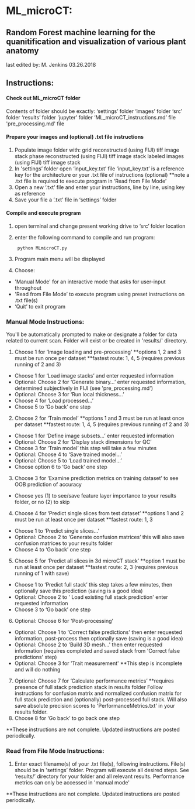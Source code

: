 #  ML_microCT:
## Random Forest machine learning for the quanitification and visualization of various plant anatomy
last edited by: M. Jenkins
03.26.2018

## Instructions:

#### Check out ML_microCT folder

Contents of folder should be exactly:
‘settings’ folder
‘images’ folder
‘src’ folder
‘results’ folder
'jupyter' folder
‘ML_microCT_instructions.md’ file
'pre_processing.md' file

#### Prepare your images and (optional) .txt file instructions

1) Populate image folder with:
grid reconstructed (using FIJI) tiff image stack
phase reconstructed (using FIJI) tiff image stack
labeled images (using FIJI) tiff image stack
2) In 'settings’ folder open ‘input_key.txt’ file
‘input_key.txt’ is a reference key for the architecture or your .txt file of instructions (optional)
**note a .txt file is required to execute program in ‘Read from File Mode’
 3) Open a new ‘.txt’ file and enter your instructions, line by line, using key as reference
 4) Save your file a ’.txt’ file in ‘settings’ folder

#### Compile and execute program

1) open terminal and change present working drive to ‘src’ folder location
2) enter the following command to compile and run program:

        python MLmicroCT.py

3) Program main menu will be displayed
4) Choose:
- 'Manual Mode' for an interactive mode that asks for user-input throughout
- 'Read from File Mode’ to execute program using preset instructions on .txt file(s)
- ‘Quit’ to exit program

### Manual Mode Instructions:

You'll be automatically prompted to make or designate a folder for data related to current scan.
Folder will exist or be created in 'results/' directory.

1) Choose 1 for ‘Image loading and pre-processing’
**options 1, 2 and 3 must be run once per dataset
**fastest route: 1, 4, 5 (requires previous running of 2 and 3)
- Choose 1 for ‘Load image stacks’ and enter requested information
- Optional: Choose 2 for ‘Generate binary…’ enter requested information, determined subjectively in FIJI (see 'pre_processing.md')
- Optional: Choose 3 for ‘Run local thickness…’
- Choose 4 for ‘Load processed…’
- Choose 5 to ‘Go back’ one step
2) Choose 2 for ‘Train model’
**options 1 and 3 must be run at least once per dataset
**fastest route: 1, 4, 5 (requires previous running of 2 and 3)
- Choose 1 for ‘Define image subsets...’ enter requested information
- Optional: Choose 2 for ‘Display stack dimensions for QC’
- Choose 3 for ‘Train model’ this step will take a few minutes
- Optional: Choose 4 to ‘Save trained model…’
- Optional: Choose 5 to ‘Load trained model…’
- Choose option 6 to ‘Go back’ one step
3) Choose 3 for ‘Examine prediction metrics on training dataset’ to see OOB prediction of accuracy
- Choose yes (1) to see/save feature layer importance to your results folder, or no (2) to skip
4) Choose 4 for ‘Predict single slices from test dataset’
**options 1 and 2 must be run at least once per dataset
**fastest route: 1, 3
- Choose 1 to ‘Predict single slices…’
- Optional: Choose 2 to ‘Generate confusion matrices’ this will also save confusion matrices to your results folder
- Choose 4 to ‘Go back’ one step
5) Choose 5 for ‘Predict all slices in 3d microCT stack’
**option 1 must be run at least once per dataset
**fastest route: 2, 3 (requires previous running of 1 with save)
- Choose 1 to ‘Predict full stack’ this step takes a few minutes, then optionally save this prediction (saving is a good idea)
- Optional: Choose 2 to ' Load existing full stack prediction' enter requested information
- Choose 3 to ‘Go back’ one step
6) Optional: Choose 6 for 'Post-processing'
- Optional: Choose 1 to 'Correct false predictions' then enter requested information, post-process then optionally save (saving is a good idea)
- Optional: Choose 2 to 'Build 3D mesh...' then enter requested information (requires completed and saved stack from 'Correct false predictions' step)
- Optional: Choose 3 for 'Trait measurement'
**This step is incomplete and will do nothing
7) Optional: Choose 7 for ‘Calculate performance metrics’
**requires presence of full stack prediction stack in results folder
Follow instructions for confusion matrix and normalized confusion matrix for full stack prediction and (optionally) post-processed full stack. Will also save absolute precision scores to 'PerformanceMetrics.txt' in your results folder.
8) Choose 8 for ‘Go back’ to go back one step

**These instructions are not complete. Updated instructions are posted periodically.

### Read from File Mode Instructions:
1) Enter exact filename(s) of your .txt file(s), following instructions. File(s) should be in 'settings’ folder.
Program will execute all desired steps.
See ‘results/’ directory for your folder and all relevant results.
Performance metrics can only be accessed in 'manual mode'

**These instructions are not complete. Updated instructions are posted periodically.
